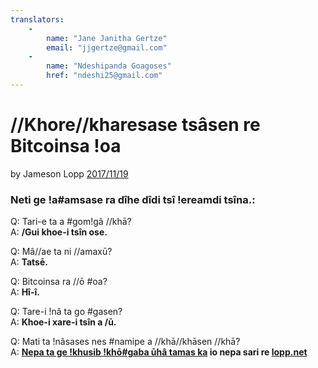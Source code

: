 ```yaml
---
translators: 
    - 
        name: "Jane Janitha Gertze"
        email: "jjgertze@gmail.com"
    - 
        name: "Ndeshipanda Goagoses"
        href: "ndeshi25@gmail.com"
---
```

# //Khore//kharesase tsâsen re Bitcoinsa !oa

by Jameson Lopp [2017/11/19](https://twitter.com/lopp/status/932350908461133825)

<LanguageDropdown/>

### Neti ge !a#amsase ra dîhe dîdi tsî !ereamdi tsîna.:

Q: Tari-e ta a #gom!gâ //khā?  
A: **/Gui khoe-i tsîn ose.**

Q: Mâ//ae ta ni //amaxū?  
A: **Tatsē.**

Q: Bitcoinsa ra //ō #oa?  
A: **Hî-î.**

Q: Tare-i !nâ ta go #gasen?  
A: **Khoe-i xare-i tsîn a /ū.**


Q: Mati ta !nâsases nes #namipe a //khā//khāsen //khā?  
A: **[Nepa ta ge !khusib !khō#gaba ūhâ tamas ka](/nam/naq/translations/) io nepa sari re [lopp.net](https://www.lopp.net/bitcoin-information.html)**
